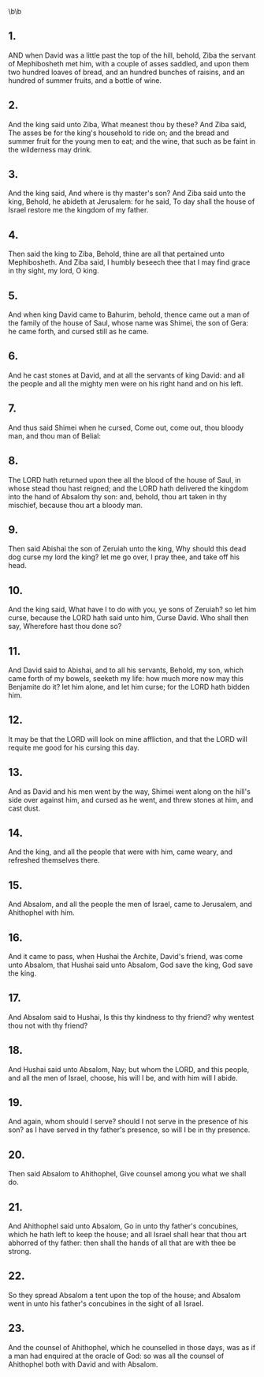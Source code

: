 \b\b
## 1.
AND when David was a little past the top of the hill, behold, Ziba the servant of Mephibosheth met him, with a couple of asses saddled, and upon them two hundred loaves of bread, and an hundred bunches of raisins, and an hundred of summer fruits, and a bottle of wine.
## 2.
And the king said unto Ziba, What meanest thou by these?  And Ziba said, The asses be for the king's household to ride on; and the bread and summer fruit for the young men to eat; and the wine, that such as be faint in the wilderness may drink.
## 3.
And the king said, And where is thy master's son?  And Ziba said unto the king, Behold, he abideth at Jerusalem: for he said, To day shall the house of Israel restore me the kingdom of my father.
## 4.
Then said the king to Ziba, Behold, thine are all that pertained unto Mephibosheth.  And Ziba said, I humbly beseech thee that I may find grace in thy sight, my lord, O king.
## 5.
And when king David came to Bahurim, behold, thence came out a man of the family of the house of Saul, whose name was Shimei, the son of Gera: he came forth, and cursed still as he came.
## 6.
And he cast stones at David, and at all the servants of king David: and all the people and all the mighty men were on his right hand and on his left.
## 7.
And thus said Shimei when he cursed, Come out, come out, thou bloody man, and thou man of Belial:
## 8.
The LORD hath returned upon thee all the blood of the house of Saul, in whose stead thou hast reigned; and the LORD hath delivered the kingdom into the hand of Absalom thy son: and, behold, thou art taken in thy mischief, because thou art a bloody man.
## 9.
Then said Abishai the son of Zeruiah unto the king, Why should this dead dog curse my lord the king?  let me go over, I pray thee, and take off his head.
## 10.
And the king said, What have I to do with you, ye sons of Zeruiah?  so let him curse, because the LORD hath said unto him, Curse David.  Who shall then say, Wherefore hast thou done so?
## 11.
And David said to Abishai, and to all his servants, Behold, my son, which came forth of my bowels, seeketh my life: how much more now may this Benjamite do it?  let him alone, and let him curse; for the LORD hath bidden him.
## 12.
It may be that the LORD will look on mine affliction, and that the LORD will requite me good for his cursing this day.
## 13.
And as David and his men went by the way, Shimei went along on the hill's side over against him, and cursed as he went, and threw stones at him, and cast dust.
## 14.
And the king, and all the people that were with him, came weary, and refreshed themselves there.
## 15.
And Absalom, and all the people the men of Israel, came to Jerusalem, and Ahithophel with him.
## 16.
And it came to pass, when Hushai the Archite, David's friend, was come unto Absalom, that Hushai said unto Absalom, God save the king, God save the king.
## 17.
And Absalom said to Hushai, Is this thy kindness to thy friend?  why wentest thou not with thy friend?
## 18.
And Hushai said unto Absalom, Nay; but whom the LORD, and this people, and all the men of Israel, choose, his will I be, and with him will I abide.
## 19.
And again, whom should I serve?  should I not serve in the presence of his son?  as I have served in thy father's presence, so will I be in thy presence.
## 20.
Then said Absalom to Ahithophel, Give counsel among you what we shall do.
## 21.
And Ahithophel said unto Absalom, Go in unto thy father's concubines, which he hath left to keep the house; and all Israel shall hear that thou art abhorred of thy father: then shall the hands of all that are with thee be strong.
## 22.
So they spread Absalom a tent upon the top of the house; and Absalom went in unto his father's concubines in the sight of all Israel.
## 23.
And the counsel of Ahithophel, which he counselled in those days, was as if a man had enquired at the oracle of God: so was all the counsel of Ahithophel both with David and with Absalom.
